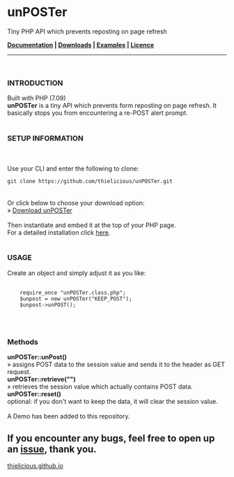 <h1>unPOSTer</h1>

Tiny PHP API which prevents reposting on page refresh

<strong>[Documentation](http:thielicious.github.io/#unposter_doc) | [Downloads](http:thielicious.github.io/#unposter_dls) | [Examples](http:thielicious.github.io/#unposter_demo) | [Licence](http:thielicious.github.io/#unposter_lic)</strong>

---
<br>

<h3>INTRODUCTION</h3>

Built with PHP (7.09)<br>
**unPOSTer** is a tiny API which prevents form reposting on page refresh. It basically stops you from encountering a re-POST alert prompt.
<br>
<br>


<h3>SETUP INFORMATION</h3>

<SETUP TEXT>
<br>
<br>
Use your CLI and enter the following to clone:<br>
<code>
git clone https://github.com/thielicious/unPOSTer.git
</code><br>
<br>
Or click below to choose your download option:<br>
» <a href="http://thielicious.github.io/#unposter_dls">Download unPOSTer</a>
<br>
<br>
Then instantiate and embed it at the top of your PHP page.<br>
For a detailed installation click <a href="http://thielicious.github.io/#unposter_doc">here</a>.
<br>
<br>


<h3>USAGE</h3>

Create an object and simply adjust it as you like:<br>
<pre>
	<code>
	require_once "unPOSTer.class.php";
	$unpost = new unPOSTer("KEEP_POST");
	$unpost->unPOST();
	</code>
</pre>
<br>

<h3>Methods</h3>
<strong>unPOSTer::unPost()</strong><br>
» assigns POST data to the session value and sends it to the header as GET request.<br>
<strong>unPOSTer::retrieve("<POST_data>")</strong><br>
» retrieves the session value which actually contains POST data.<br>
<strong>unPOSTer::reset()</strong><br>
optional: if you don't want to keep the data, it will clear the session value.<br>
<br>
A Demo has been added to this repository.


<strong>If you encounter any bugs, feel free to open up an [issue](https://github.com/thielicious/unPOSTer/issues), thank you.</strong><br>
---
<a href="http://thielicious.github.io">thielicious.github.io</a>
